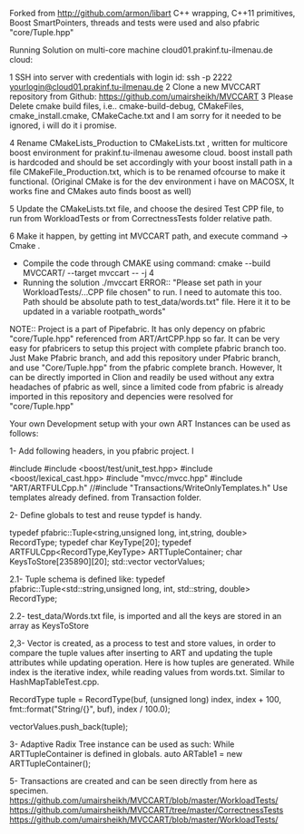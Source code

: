 Forked from http://github.com/armon/libart
C++ wrapping,  C++11 primitives, Boost SmartPointers, threads and tests were used and also pfabric "core/Tuple.hpp"

 Running Solution on multi-core machine cloud01.prakinf.tu-ilmenau.de cloud:

1 SSH into server with credentials with login id:
    ssh -p 2222  yourlogin@cloud01.prakinf.tu-ilmenau.de
2 Clone a new MVCCART repository from  Github:
    https://github.com/umairsheikh/MVCCART
3 Please Delete cmake build files, i.e.. cmake-build-debug, CMakeFiles, cmake_install.cmake, CMakeCache.txt and
    I am sorry for it needed to be ignored, i will do it i promise.

4 Rename CMakeLists_Production to CMakeLists.txt , written for multicore boost environment for prakinf.tu-ilmenau awesome cloud.
  boost install path is hardcoded and should be set accordingly with your boost install path in a file  CMakeFile_Production.txt,
  which is to be renamed ofcourse to make it functional. (Original CMake is for the dev environment i have on MACOSX, It works
  fine and CMakes auto finds boost as well)

5 Update the CMakeLists.txt file, and choose the desired Test CPP file, to run from WorkloadTests or from CorrectnessTests
  folder relative path.

6 Make it happen, by getting int MVCCART path, and execute command -> Cmake .
- Compile the code through CMAKE using command:
    cmake --build MVCCART/ --target mvccart -- -j 4
- Running the solution  ./mvccart
  ERROR:: "Please set path in your WorkloadTests/...CPP file chosen" to run. I need to automate this too. Path should be
  absolute path to test_data/words.txt" file.
   Here it it to be updated in a variable rootpath_words"



NOTE:: Project is a part of Pipefabric. It has only depency on pfabric "core/Tuple.hpp" referenced from ART/ArtCPP.hpp so far. It can be
very easy for pfabricers to setup this project with complete pfabric branch too. Just Make Pfabric branch, and add this repository
under Pfabric branch, and use "Core/Tuple.hpp" from the pfabric complete branch.  However, It can be directly imported
in Clion and readily be used without any extra headaches of pfabric as well, since a limited code from pfabric is already imported
in this repository and depencies were resolved for "core/Tuple.hpp"



Your own Development setup with your own ART Instances can be used as follows:

1- Add following headers, in you pfabric project. I

 #include <iostream>
 #include <boost/test/unit_test.hpp>
 #include <boost/lexical_cast.hpp>
 #include "mvcc/mvcc.hpp"
 #include "ART/ARTFULCpp.h"
 //#include "Transactions/WriteOnlyTemplates.h" Use templates already defined. from Transaction folder.

2- Define globals to test and reuse typdef is handy.

 typedef pfabric::Tuple<string,unsigned long, int,string, double> RecordType;
 typedef char KeyType[20];
 typedef ARTFULCpp<RecordType,KeyType> ARTTupleContainer;
 char KeysToStore[235890][20];
 std::vector<RecordType> vectorValues;


2.1- Tuple schema is defined like: typedef pfabric::Tuple<std::string,unsigned long, int, std::string, double> RecordType;

2.2- test_data/Words.txt file, is imported and all the keys are stored in an array as KeysToStore

2,3- Vector<RecordType> is created, as a process to test and store values, in order to compare the tuple values after
inserting to ART and updating the tuple attributes while updating operation. Here is how tuples are generated.
While index is the iterative index, while reading values from words.txt. Similar to HashMapTableTest.cpp.

RecordType tuple = RecordType(buf,
                             (unsigned long) index,
                             index + 100,
                             fmt::format("String/{}", buf),
                             index / 100.0);

vectorValues.push_back(tuple);


3- Adaptive Radix Tree instance can be used as such: While ARTTupleContainer is defined in globals.
auto ARTable1 =  new ARTTupleContainer();

5- Transactions are created and can be seen directly from here as specimen.
https://github.com/umairsheikh/MVCCART/blob/master/WorkloadTests/
https://github.com/umairsheikh/MVCCART/tree/master/CorrectnessTests
https://github.com/umairsheikh/MVCCART/blob/master/WorkloadTests/



